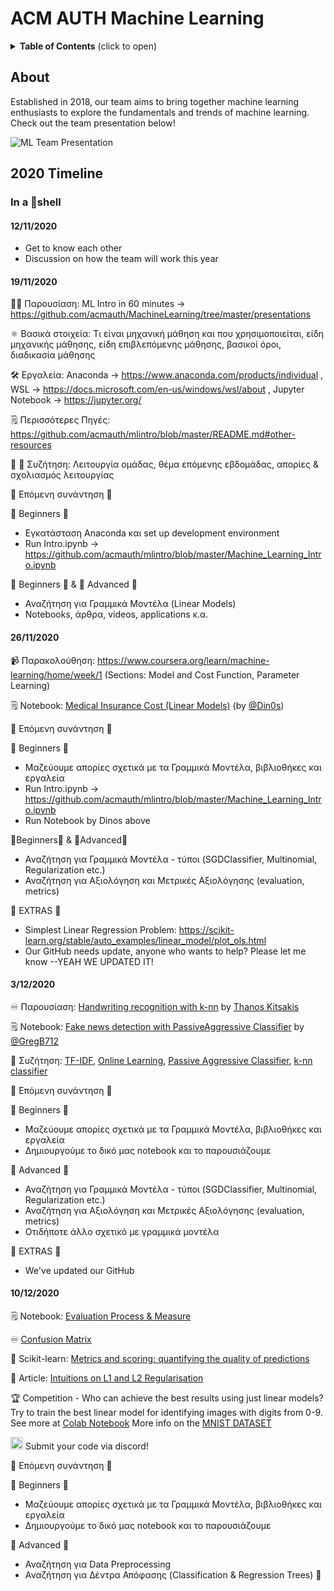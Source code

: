 # ACM AUTH Machine Learning #

<details>
<summary><b>Table of Contents</b> (click to open)</summary>
<!-- MarkdownTOC -->

- [ACM AUTH Machine Learning](#acm-auth-machine-learning)
  - [About](#about)
  - [2020 Timeline](#2020-timeline)
    - [In a :chestnut:shell](#in-a-chestnutshell)
      - [12/11/2020](#12112020)
      - [19/11/2020](#19112020)
      - [26/11/2020](#26112020)
      - [3/12/2020](#3122020)
      - [10/12/2020](#10122020)

<!-- /MarkdownTOC -->
</details>


## About ##
Established in 2018, our team aims to bring together machine learning enthusiasts to explore the fundamentals and trends of machine learning. Check out the team presentation below!

![ML Team Presentation](pictures/ML_Presentation.png)

## 2020 Timeline ##

### In a :chestnut:shell ###

#### 12/11/2020 ####

- Get to know each other
- Discussion on how the team will work this year

#### 19/11/2020 ####

:man_teacher: Παρουσίαση: ML Intro in 60 minutes -> https://github.com/acmauth/MachineLearning/tree/master/presentations

:atom_symbol: Βασικά στοιχεία: Τι είναι μηχανική μάθηση και που χρησιμοποιείται, είδη μηχανικής μάθησης, είδη επιβλεπόμενης μάθησης, βασικοί όροι, διαδικασία μάθησης

:hammer_and_wrench: Εργαλεία: Anaconda -> https://www.anaconda.com/products/individual , WSL -> https://docs.microsoft.com/en-us/windows/wsl/about , Jupyter Notebook -> https://jupyter.org/

:spiral_notepad: Περισσότερες Πηγές: https://github.com/acmauth/mlintro/blob/master/README.md#other-resources

:penguin: :goat: Συζήτηση: Λειτουργία ομάδας, θέμα επόμενης εβδομάδας, απορίες & σχολιασμός λειτουργίας

:crystal_ball: Επόμενη συνάντηση :crystal_ball: 

:lizard: Beginners :lizard: 
- Εγκατάσταση Anaconda και set up development environment 
- Run Intro.ipynb -> https://github.com/acmauth/mlintro/blob/master/Machine_Learning_Intro.ipynb
 
:lizard: Beginners :lizard:  & :dragon: Advanced :dragon:
- Αναζήτηση για Γραμμικά Μοντέλα (Linear Models)
- Notebooks, άρθρα, videos, applications κ.α.


#### 26/11/2020 ####

:video_camera: Παρακολούθηση: https://www.coursera.org/learn/machine-learning/home/week/1 (Sections: Model and Cost Function, Parameter Learning)

:spiral_notepad: Notebook: [Medical Insurance Cost (Linear Models)](https://colab.research.google.com/drive/1skld4XqkCSbz4seEORVxVc5kX7jOkplR) (by [@Din0s](https://github.com/din0s/))

:crystal_ball: Επόμενη συνάντηση :crystal_ball: 

:lizard: Beginners :lizard: 
- Μαζεύουμε απορίες σχετικά με τα Γραμμικά Μοντέλα, βιβλιοθήκες και εργαλεία
- Run Intro.ipynb -> https://github.com/acmauth/mlintro/blob/master/Machine_Learning_Intro.ipynb
- Run Notebook by Dinos above

:lizard:Beginners:lizard:  &  :dragon:Advanced:dragon:
- Αναζήτηση για Γραμμικά Μοντέλα - τύποι (SGDClassifier, Multinomial, Regularization etc.) 
- Αναζήτηση για Αξιολόγηση και Μετρικές Αξιολόγησης (evaluation, metrics) 

:star_struck:  EXTRAS  :star_struck: 
- Simplest Linear Regression Problem: https://scikit-learn.org/stable/auto_examples/linear_model/plot_ols.html
- Our GitHub needs update, anyone who wants to help? Please let me know --YEAH WE UPDATED IT!

#### 3/12/2020 ####

:infinity: Παρουσίαση: [Handwriting recognition with k-nn](presentations/ML%20MATLAB%20handwriting%20course/) by [Thanos Kitsakis](https://github.com/kitsakis)

:spiral_notepad: Notebook:
[Fake news detection with PassiveAggressive Classifier](https://colab.research.google.com/drive/126QZFkI6DPqiIDG4mu452_F7JL4sz1Xc?usp=sharing) by [@GregB712](https://github.com/GregB712/)

:fox_face: Συζήτηση: [TF-IDF](https://towardsdatascience.com/natural-language-processing-feature-engineering-using-tf-idf-e8b9d00e7e76), [Online Learning](https://en.wikipedia.org/wiki/Online_machine_learning), [Passive Aggressive Classifier](https://scikit-learn.org/stable/modules/generated/sklearn.linear_model.PassiveAggressiveClassifier.html), [k-nn classifier](https://towardsdatascience.com/machine-learning-basics-with-the-k-nearest-neighbors-algorithm-6a6e71d01761) 

:crystal_ball: Επόμενη συνάντηση :crystal_ball: 

:lizard: Beginners :lizard: 
- Μαζεύουμε απορίες σχετικά με τα Γραμμικά Μοντέλα, βιβλιοθήκες και εργαλεία
- Δημιουργούμε το δικό μας notebook και το παρουσιάζουμε

:dragon: Advanced :dragon:
- Αναζήτηση για Γραμμικά Μοντέλα - τύποι (SGDClassifier, Multinomial, Regularization etc.) 
- Αναζήτηση για Αξιολόγηση και Μετρικές Αξιολόγησης (evaluation, metrics) 
- Οτιδήποτε άλλο σχετικό με γραμμικά μοντέλα

:star_struck:  EXTRAS  :star_struck: 
- We've updated our GitHub

#### 10/12/2020 ####

:spiral_notepad: Notebook: [Evaluation Process & Measure](https://colab.research.google.com/drive/1yl33zmiYs9R6Hspqx2q3l7qtuMJSuLFA?usp=sharing)

:infinity: [Confusion Matrix](https://en.wikipedia.org/wiki/Confusion_matrix)

:wrench: Scikit-learn: [Metrics and scoring: quantifying the quality of predictions](https://scikit-learn.org/stable/modules/model_evaluation.html)

:book:  Article: [Intuitions on L1 and L2 Regularisation](https://towardsdatascience.com/intuitions-on-l1-and-l2-regularisation-235f2db4c261)

:trophy: Competition - Who can achieve the best results using just linear models? Try to train the best linear model for identifying images with digits from 0-9. See more at [Colab Notebook](https://colab.research.google.com/drive/19WrwfiEfTTGi99Z3lZIf0O4ZR5lIDMKt?usp=sharing)
More info on the [MNIST DATASET](http://yann.lecun.com/exdb/mnist/) 

[<img src="https://cdn4.iconfinder.com/data/icons/logos-and-brands/512/91_Discord_logo_logos-512.png" width="20"/>](image.png) Submit your code via discord!

:crystal_ball: Επόμενη συνάντηση :crystal_ball: 

:lizard: Beginners :lizard: 
- Μαζεύουμε απορίες σχετικά με τα Γραμμικά Μοντέλα, βιβλιοθήκες και εργαλεία
- Δημιουργούμε το δικό μας notebook και το παρουσιάζουμε

:dragon: Advanced :dragon:
- Αναζήτηση για Data Preprocessing
- Αναζήτηση για Δέντρα Απόφασης (Classification & Regression Trees) :christmas_tree:

